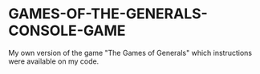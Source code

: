 # GAMES-OF-THE-GENERALS-CONSOLE-GAME
My own version of the game "The Games of Generals" which instructions were available on my code.
